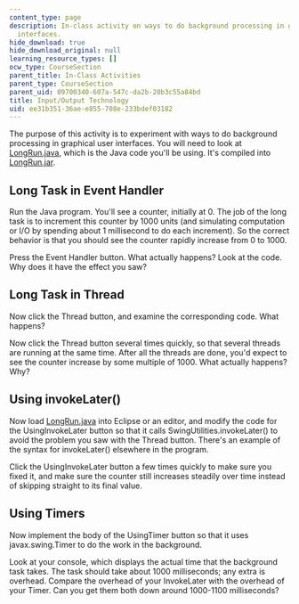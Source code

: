 ```yaml
---
content_type: page
description: In-class activity on ways to do background processing in graphical user
  interfaces.
hide_download: true
hide_download_original: null
learning_resource_types: []
ocw_type: CourseSection
parent_title: In-Class Activities
parent_type: CourseSection
parent_uid: 09700340-607a-547c-da2b-20b3c55a84bd
title: Input/Output Technology
uid: ee31b351-36ae-e855-708e-233bdef03182
---
```


The purpose of this activity is to experiment with ways to do background processing in graphical user interfaces. You will need to look at [LongRun.java](/ans7870/6/6.831/s11/LongRun.java), which is the Java code you'll be using. It's compiled into [LongRun.jar](/ans7870/6/6.831/s11/LongRun.jar).

Long Task in Event Handler
--------------------------

Run the Java program. You'll see a counter, initially at 0. The job of the long task is to increment this counter by 1000 units (and simulating computation or I/O by spending about 1 millisecond to do each increment). So the correct behavior is that you should see the counter rapidly increase from 0 to 1000.

Press the Event Handler button. What actually happens? Look at the code. Why does it have the effect you saw?

Long Task in Thread
-------------------

Now click the Thread button, and examine the corresponding code. What happens?

Now click the Thread button several times quickly, so that several threads are running at the same time. After all the threads are done, you'd expect to see the counter increase by some multiple of 1000. What actually happens? Why?

Using invokeLater()
-------------------

Now load [LongRun.java](/ans7870/6/6.831/s11/LongRun.java) into Eclipse or an editor, and modify the code for the UsingInvokeLater button so that it calls SwingUtilities.invokeLater() to avoid the problem you saw with the Thread button. There's an example of the syntax for invokeLater() elsewhere in the program.

Click the UsingInvokeLater button a few times quickly to make sure you fixed it, and make sure the counter still increases steadily over time instead of skipping straight to its final value.

Using Timers
------------

Now implement the body of the UsingTimer button so that it uses javax.swing.Timer to do the work in the background.

Look at your console, which displays the actual time that the background task takes. The task should take about 1000 milliseconds; any extra is overhead. Compare the overhead of your InvokeLater with the overhead of your Timer. Can you get them both down around 1000-1100 milliseconds?